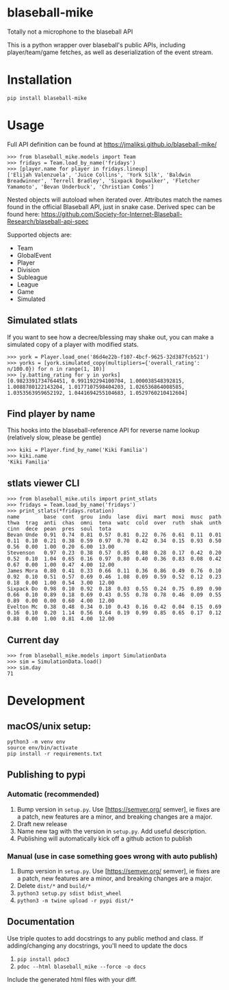 # blaseball-mike
Totally not a microphone to the blaseball API

This is a python wrapper over blaseball's public APIs, including player/team/game fetches, as well as deserialization of the event stream.

# Installation

`pip install blaseball-mike`


# Usage

Full API definition can be found at https://jmaliksi.github.io/blaseball-mike/

```
>>> from blaseball_mike.models import Team
>>> fridays = Team.load_by_name('fridays')
>>> [player.name for player in fridays.lineup]
['Elijah Valenzuela', 'Juice Collins', 'York Silk', 'Baldwin Breadwinner', 'Terrell Bradley', 'Sixpack Dogwalker', 'Fletcher Yamamoto', 'Bevan Underbuck', 'Christian Combs']
```

Nested objects will autoload when iterated over. Attributes match the names found in the official Blaseball API, just in snake case. Derived spec can be found here: https://github.com/Society-for-Internet-Blaseball-Research/blaseball-api-spec

Supported objects are:
- Team
- GlobalEvent
- Player
- Division
- Subleague
- League
- Game
- Simulated

## Simulated stlats
If you want to see how a decree/blessing may shake out, you can make a simulated copy of a player with modified stats.
```
>>> york = Player.load_one('86d4e22b-f107-4bcf-9625-32d387fcb521')
>>> yorks = [york.simulated_copy(multipliers={'overall_rating': n/100.0}) for n in range(1, 10)]
>>> [y.batting_rating for y in yorks]
[0.9823391734764451, 0.991192294100704, 1.000038548392815, 1.0088780122143204, 1.0177107598404203, 1.026536864008585, 1.0353563959652192, 1.0441694255104683, 1.0529760210412604]
```

## Find player by name
This hooks into the blaseball-reference API for reverse name lookup (relatively slow, please be gentle)
```
>>> kiki = Player.find_by_name('Kiki Familia')
>>> kiki.name
'Kiki Familia'
```

## stlats viewer CLI
```
>>> from blaseball_mike.utils import print_stlats
>>> fridays = Team.load_by_name('fridays')
>>> print_stlats(*fridays.rotation)
name        base  cont  grou  indu  lase  divi  mart  moxi  musc  path  thwa  trag  anti  chas  omni  tena  watc  cold  over  ruth  shak  unth  cinn  dece  pean  pres  soul  tota
Bevan Unde  0.91  0.74  0.81  0.57  0.81  0.22  0.76  0.61  0.11  0.01  0.11  0.10  0.21  0.38  0.59  0.97  0.70  0.42  0.34  0.15  0.93  0.50  0.56  0.00  1.00  0.20  6.00  13.00
Stevenson   0.97  0.23  0.38  0.57  0.85  0.88  0.28  0.17  0.42  0.20  0.52  0.10  1.04  0.65  0.16  0.97  0.80  0.40  0.36  0.83  0.08  0.42  0.67  0.00  1.00  0.47  4.00  12.00
James Mora  0.80  0.41  0.33  0.66  0.11  0.36  0.86  0.49  0.76  0.10  0.92  0.10  0.51  0.57  0.69  0.46  1.08  0.09  0.59  0.52  0.12  0.23  0.18  0.00  1.00  0.54  3.00  12.00
Sixpack Do  0.98  0.10  0.92  0.18  0.03  0.55  0.24  0.75  0.89  0.90  0.66  0.10  0.89  0.18  0.69  0.43  0.55  0.78  0.78  0.46  0.09  0.55  0.89  0.00  0.00  0.60  4.00  12.00
Evelton Mc  0.38  0.48  0.34  0.10  0.43  0.16  0.42  0.04  0.15  0.69  0.16  0.10  0.20  1.14  0.56  0.64  0.19  0.99  0.85  0.65  0.17  0.12  0.88  0.00  1.00  0.81  4.00  12.00
```

## Current day
```
>>> from blaseball_mike.models import SimulationData
>>> sim = SimulationData.load()
>>> sim.day
71
```

# Development

## macOS/unix setup:

```
python3 -m venv env
source env/bin/activate
pip install -r requirements.txt
```

## Publishing to pypi
### Automatic (recommended)
1. Bump version in `setup.py`. Use [https://semver.org/ semver], ie fixes are a patch, new features are a minor, and breaking changes are a major.
2. Draft new release
3. Name new tag with the version in `setup.py`. Add useful description.
4. Publishing will automatically kick off a github action to publish

### Manual (use in case something goes wrong with auto publish)
1. Bump version in `setup.py`. Use [https://semver.org/ semver], ie fixes are a patch, new features are a minor, and breaking changes are a major.
2. Delete `dist/*` and `build/*`
3. `python3 setup.py sdist bdist_wheel`
4. `python3 -m twine upload -r pypi dist/*`

## Documentation
Use triple quotes to add docstrings to any public method and class. If adding/changing any docstrings, you'll need to update the docs
1. `pip install pdoc3`
2. `pdoc --html blaseball_mike --force -o docs`

Include the generated html files with your diff.
